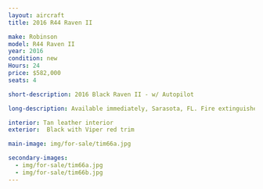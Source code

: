 ```yaml
---
layout: aircraft
title: 2016 R44 Raven II

make: Robinson
model: R44 Raven II
year: 2016
condition: new
Hours: 24
price: $582,000
seats: 4

short-description: 2016 Black Raven II - w/ Autopilot

long-description: Available immediately, Sarasota, FL. Fire extinguisher, A/C, tinted bubble windows and windshield, Vertical card compass, Digital clock, Aspen EFD1000H Pro+ 500 MFD, Autopilot Genesys, Garmin G225B com radio, Garmin G750 GPS/Nav/Com, Kannad ELT, Garmin G350 intercom/audio control, Two Bose headsets A20, 4 Bose interface, Extra corrosion protection

interior: Tan leather interior
exterior:  Black with Viper red trim

main-image: img/for-sale/tim66a.jpg

secondary-images:
  - img/for-sale/tim66a.jpg
  - img/for-sale/tim66b.jpg
---
```

